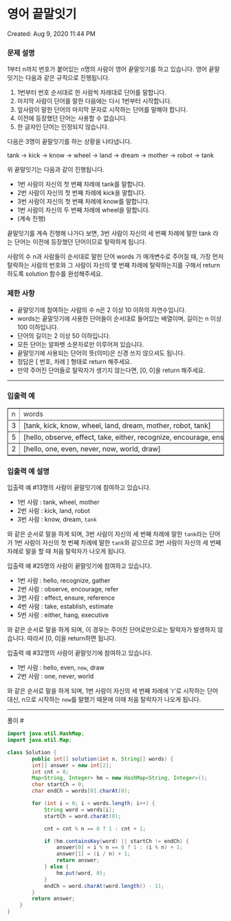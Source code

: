 # 영어 끝말잇기

Created: Aug 9, 2020 11:44 PM

### **문제 설명**

1부터 n까지 번호가 붙어있는 n명의 사람이 영어 끝말잇기를 하고 있습니다. 영어 끝말잇기는 다음과 같은 규칙으로 진행됩니다.

1. 1번부터 번호 순서대로 한 사람씩 차례대로 단어를 말합니다.
2. 마지막 사람이 단어를 말한 다음에는 다시 1번부터 시작합니다.
3. 앞사람이 말한 단어의 마지막 문자로 시작하는 단어를 말해야 합니다.
4. 이전에 등장했던 단어는 사용할 수 없습니다.
5. 한 글자인 단어는 인정되지 않습니다.

다음은 3명이 끝말잇기를 하는 상황을 나타냅니다.

tank → kick → know → wheel → land → dream → mother → robot → tank

위 끝말잇기는 다음과 같이 진행됩니다.

- 1번 사람이 자신의 첫 번째 차례에 tank를 말합니다.
- 2번 사람이 자신의 첫 번째 차례에 kick을 말합니다.
- 3번 사람이 자신의 첫 번째 차례에 know를 말합니다.
- 1번 사람이 자신의 두 번째 차례에 wheel을 말합니다.
- (계속 진행)

끝말잇기를 계속 진행해 나가다 보면, 3번 사람이 자신의 세 번째 차례에 말한 tank 라는 단어는 이전에 등장했던 단어이므로 탈락하게 됩니다.

사람의 수 n과 사람들이 순서대로 말한 단어 words 가 매개변수로 주어질 때, 가장 먼저 탈락하는 사람의 번호와 그 사람이 자신의 몇 번째 차례에 탈락하는지를 구해서 return 하도록 solution 함수를 완성해주세요.

### 제한 사항

- 끝말잇기에 참여하는 사람의 수 n은 2 이상 10 이하의 자연수입니다.
- words는 끝말잇기에 사용한 단어들이 순서대로 들어있는 배열이며, 길이는 n 이상 100 이하입니다.
- 단어의 길이는 2 이상 50 이하입니다.
- 모든 단어는 알파벳 소문자로만 이루어져 있습니다.
- 끝말잇기에 사용되는 단어의 뜻(의미)은 신경 쓰지 않으셔도 됩니다.
- 정답은 [ 번호, 차례 ] 형태로 return 해주세요.
- 만약 주어진 단어들로 탈락자가 생기지 않는다면, [0, 0]을 return 해주세요.

---

### 입출력 예

<table style="border-collapse: collapse; width: 100%;" border="1"><tbody><tr><td><span style="color: #333333;">n</span></td><td><span style="color: #333333;">words</span></td><td><span style="color: #333333;">result</span></td></tr><tr><td>3</td><td>[tank,<span>&nbsp;</span>kick,<span>&nbsp;</span>know,<span>&nbsp;</span>wheel,<span>&nbsp;</span>land,<span>&nbsp;</span>dream,<span>&nbsp;</span>mother,<span>&nbsp;</span>robot,<span>&nbsp;</span>tank]</td><td>[3,3]</td></tr><tr><td>5</td><td>[hello,<span>&nbsp;</span>observe,<span>&nbsp;</span>effect,<span>&nbsp;</span>take,<span>&nbsp;</span>either,<span>&nbsp;</span>recognize,<span>&nbsp;</span>encourage,<span>&nbsp;</span>ensure,<span>&nbsp;</span>establish,<span>&nbsp;</span>hang,<span>&nbsp;</span>gather,<span>&nbsp;</span>refer,<span>&nbsp;</span>reference,<span>&nbsp;</span>estimate,<span>&nbsp;</span>executive]</td><td>[0,0]</td></tr><tr><td>2</td><td>[hello,<span>&nbsp;</span>one,<span>&nbsp;</span>even,<span>&nbsp;</span>never,<span>&nbsp;</span>now,<span>&nbsp;</span>world,<span>&nbsp;</span>draw]</td><td>[1,3]</td></tr></tbody></table>

### 입출력 예 설명

입출력 예 #13명의 사람이 끝말잇기에 참여하고 있습니다.

- 1번 사람 : tank, wheel, mother
- 2번 사람 : kick, land, robot
- 3번 사람 : know, dream, `tank`

와 같은 순서로 말을 하게 되며, 3번 사람이 자신의 세 번째 차례에 말한 `tank`라는 단어가 1번 사람이 자신의 첫 번째 차례에 말한 `tank`와 같으므로 3번 사람이 자신의 세 번째 차례로 말을 할 때 처음 탈락자가 나오게 됩니다.

입출력 예 #25명의 사람이 끝말잇기에 참여하고 있습니다.

- 1번 사람 : hello, recognize, gather
- 2번 사람 : observe, encourage, refer
- 3번 사람 : effect, ensure, reference
- 4번 사람 : take, establish, estimate
- 5번 사람 : either, hang, executive

와 같은 순서로 말을 하게 되며, 이 경우는 주어진 단어로만으로는 탈락자가 발생하지 않습니다. 따라서 [0, 0]을 return하면 됩니다.

입출력 예 #32명의 사람이 끝말잇기에 참여하고 있습니다.

- 1번 사람 : hello, even, `now`, draw
- 2번 사람 : one, never, world

와 같은 순서로 말을 하게 되며, 1번 사람이 자신의 세 번째 차례에 'r'로 시작하는 단어 대신, n으로 시작하는 `now`를 말했기 때문에 이때 처음 탈락자가 나오게 됩니다.

---

풀이 #

```java
import java.util.HashMap;
import java.util.Map;

class Solution {
    	public int[] solution(int n, String[] words) {
		int[] answer = new int[2];
		int cnt = 0;
		Map<String, Integer> hm = new HashMap<String, Integer>();
		char startCh = 0;
		char endCh = words[0].charAt(0);

		for (int i = 0; i < words.length; i++) {
			String word = words[i];
			startCh = word.charAt(0);

			cnt = cnt % n == 0 ? 1 : cnt + 1;

			if (hm.containsKey(word) || startCh != endCh) {
				answer[0] = i % n == 0 ? 1 : (i % n) + 1;
				answer[1] = (i / n) + 1;
                return answer;
			} else {
				hm.put(word, 0);
			}
			endCh = word.charAt(word.length() - 1);
		}
		return answer;
	}
}
```